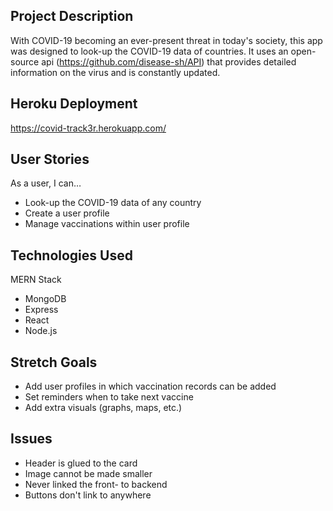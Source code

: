 ## Project Description 
With COVID-19 becoming an ever-present threat in today's society, this app was designed to look-up the COVID-19 data of countries. It uses an open-source api (https://github.com/disease-sh/API) that provides detailed information on the virus and is constantly updated.

## Heroku Deployment
https://covid-track3r.herokuapp.com/

## User Stories
As a user, I can…
- Look-up the COVID-19 data of any country
- Create a user profile
- Manage vaccinations within user profile

## Technologies Used
MERN Stack
- MongoDB
- Express
- React
- Node.js

## Stretch Goals
- Add user profiles in which vaccination records can be added
- Set reminders when to take next vaccine
- Add extra visuals (graphs, maps, etc.) 

## Issues 
- Header is glued to the card
- Image cannot be made smaller
- Never linked the front- to backend
- Buttons don't link to anywhere

